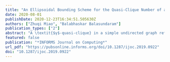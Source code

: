```yaml
---
title: "An Ellipsoidal Bounding Scheme for the Quasi-Clique Number of a Graph"
date: 2020-08-01
publishDate: 2020-12-23T16:34:51.505630Z
authors: ["Zhuqi Miao", "Balabhaskar Balasundaram"]
publication_types: ["2"]
abstract: "A \textit{$γ$-quasi-clique} in a simple undirected graph refers to a subset of vertices that induces a subgraph with edge density at least $γ \\in [0,1]$. When $γ=1$, this definition corresponds to a classical clique. When $γ<1$, it relaxes the requirement of all possible edges by the clique  definition. Quasi-clique detection has been used in graph-based data mining to  find dense clusters, especially in large-scale error-prone data sets in which the clique model can be overly restrictive. The \textit{maximum $γ$-quasi-clique problem},  seeking a $γ$-quasi-clique of maximum cardinality in the given graph, can be formulated as an optimization problem with a linear objective function and a single quadratic constraint in binary variables. This article investigates the Lagrangian dual of this formulation, and develops an upper-bounding technique using the geometry of ellipsoids to bound the Lagrangian dual. The tightness of the upper-bound is compared to those obtained from multiple mixed-integer programming formulations of the problem via experiments on  benchmark instances."
featured: false
publication: "*INFORMS Journal on Computing*"
url_pdf: "https://pubsonline.informs.org/doi/10.1287/ijoc.2019.0922"
doi: "10.1287/ijoc.2019.0922"
---
```

